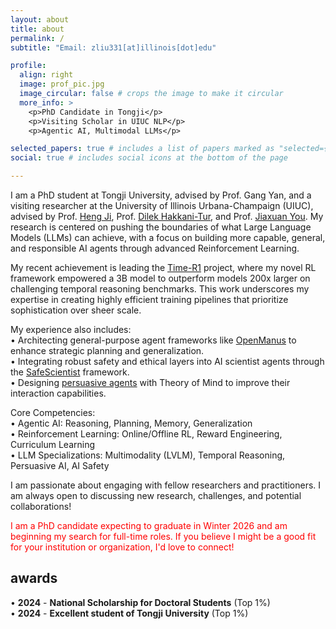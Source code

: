 ```yaml
---
layout: about
title: about
permalink: /
subtitle: "Email: zliu331[at]illinois[dot]edu"

profile:
  align: right
  image: prof_pic.jpg
  image_circular: false # crops the image to make it circular
  more_info: >
    <p>PhD Candidate in Tongji</p>
    <p>Visiting Scholar in UIUC NLP</p>
    <p>Agentic AI, Multimodal LLMs</p>

selected_papers: true # includes a list of papers marked as "selected={true}"
social: true # includes social icons at the bottom of the page

---
```


I am a PhD student at Tongji University, advised by Prof. Gang Yan, and a visiting researcher at the University of Illinois Urbana-Champaign (UIUC), advised by Prof. [Heng Ji](https://blender.cs.illinois.edu/hengji.html), Prof. [Dilek Hakkani-Tur](https://siebelschool.illinois.edu/about/people/faculty/dilek), and Prof. [Jiaxuan You](https://cs.stanford.edu/people/jiaxuan/). My research is centered on pushing the boundaries of what Large Language Models (LLMs) can achieve, with a focus on building more capable, general, and responsible AI agents through advanced Reinforcement Learning.

My recent achievement is leading the [Time-R1](https://arxiv.org/abs/2505.13508) project, where my novel RL framework empowered a 3B model to outperform models 200x larger on challenging temporal reasoning benchmarks. This work underscores my expertise in creating highly efficient training pipelines that prioritize sophistication over sheer scale.

My experience also includes:  
• Architecting general-purpose agent frameworks like [OpenManus](https://github.com/FoundationAgents/OpenManus) to enhance strategic planning and generalization.  
• Integrating robust safety and ethical layers into AI scientist agents through the [SafeScientist](https://arxiv.org/abs/2505.23559) framework.  
• Designing [persuasive agents](https://arxiv.org/abs/2505.22961) with Theory of Mind to improve their interaction capabilities.

Core Competencies:  
• Agentic AI: Reasoning, Planning, Memory, Generalization   
• Reinforcement Learning: Online/Offline RL, Reward Engineering, Curriculum Learning  
• LLM Specializations: Multimodality (LVLM), Temporal Reasoning, Persuasive AI, AI Safety

I am passionate about engaging with fellow researchers and practitioners. I am always open to discussing new research, challenges, and potential collaborations!

<span style="color: red;">I am a PhD candidate expecting to graduate in Winter 2026 and am beginning my search for full-time roles. If you believe I might be a good fit for your institution or organization, I'd love to connect!</span>

## awards

• **2024** - **National Scholarship for Doctoral Students** (Top 1%)  
• **2024** - **Excellent student of Tongji University** (Top 1%)